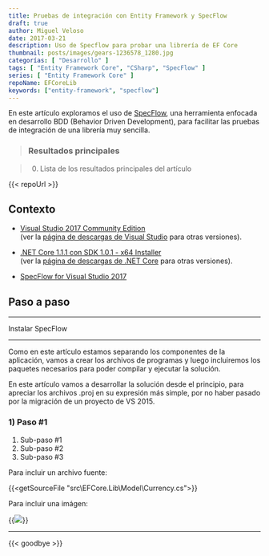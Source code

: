 ```yaml
---
title: Pruebas de integración con Entity Framework y SpecFlow
draft: true
author: Miguel Veloso
date: 2017-03-21
description: Uso de Specflow para probar una librería de EF Core
thumbnail: posts/images/gears-1236578_1280.jpg
categorías: [ "Desarrollo" ]
tags: [ "Entity Framework Core", "CSharp", "SpecFlow" ]
series: [ "Entity Framework Core" ]
repoName: EFCoreLib
keywords: ["entity-framework", "specflow"]
---
```


En este artículo exploramos el uso de [SpecFlow](http://specflow.org/), una herramienta enfocada en desarrollo BDD (Behavior Driven Development), para facilitar las pruebas de integración de una librería muy sencilla.

> ### <i style="font-size: larger" class="fa fa-info-circle" aria-hidden="true"></i> Resultados principales

> 0. Lista de los resultados principales del artículo

{{< repoUrl >}}

## Contexto

* [Visual Studio 2017 Community Edition](https://www.visualstudio.com/es/thank-you-downloading-visual-studio/?sku=Community&rel=15)  
(ver la [página de descargas de Visual Studio](https://www.visualstudio.com/es/downloads/) para otras versiones).

* [.NET Core 1.1.1 con SDK 1.0.1 - x64 Installer](https://go.microsoft.com/fwlink/?linkid=843448)  
(ver la [página de descargas de .NET Core](https://github.com/dotnet/core/blob/master/release-notes/download-archive.md) para otras versiones).

* [SpecFlow for Visual Studio 2017](https://marketplace.visualstudio.com/items?itemName=TechTalkSpecFlowTeam.SpecFlowforVisualStudio2017)

## Paso a paso

---

Instalar SpecFlow



---

Como en este artículo estamos separando los componentes de la aplicación, vamos a crear los archivos de programas y luego incluiremos los paquetes necesarios para poder compilar y ejecutar la solución.

En este artículo vamos a desarrollar la solución desde el principio, para apreciar los archivos .proj en su expresión más simple, por no haber pasado por la migración de un proyecto de VS 2015.

### 1) Paso #1

1. Sub-paso #1
2. Sub-paso #2
3. Sub-paso #3

Para incluir un archivo fuente:

{{<getSourceFile "src\EFCore.Lib\Model\Currency.cs">}}

Para incluir una imágen:

{{<image src="/posts/images/cmd_2017-03-18_21-23-38.png">}}

---
{{< goodbye >}}
